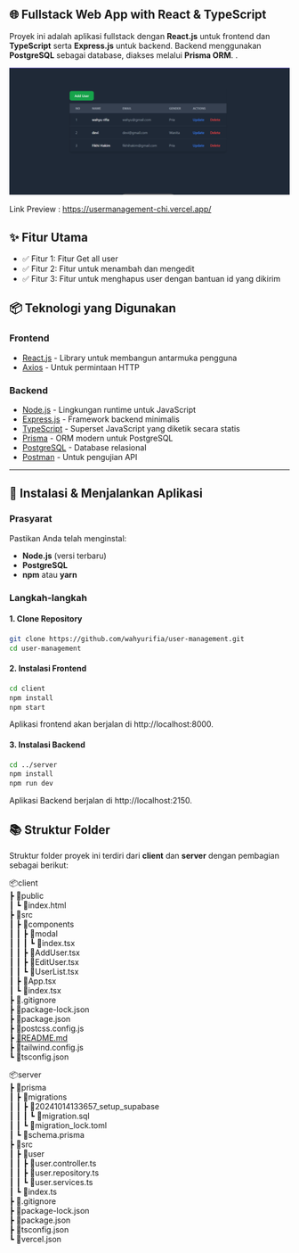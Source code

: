 ## 🌐 Fullstack Web App with React & TypeScript

Proyek ini adalah aplikasi fullstack dengan **React.js** untuk frontend dan **TypeScript** serta **Express.js** untuk backend. Backend menggunakan **PostgreSQL** sebagai database, diakses melalui **Prisma ORM**.
.

[![Demo](https://github.com/wahyurifia/user-management/blob/main/client/src/components/demo.png?raw=true)](https://usermanagement-chi.vercel.app/)

Link Preview : https://usermanagement-chi.vercel.app/
## ✨ Fitur Utama
- ✅ Fitur 1: Fitur Get all user
- ✅ Fitur 2: Fitur untuk menambah dan mengedit
- ✅ Fitur 3: Fitur untuk menghapus user dengan bantuan id yang dikirim

## 📦 Teknologi yang Digunakan
### Frontend
- [React.js](https://reactjs.org/) - Library untuk membangun antarmuka pengguna
- [Axios](https://axios-http.com/) - Untuk permintaan HTTP

### Backend
- [Node.js](https://nodejs.org/) - Lingkungan runtime untuk JavaScript
- [Express.js](https://expressjs.com/) - Framework backend minimalis
- [TypeScript](https://www.typescriptlang.org/) - Superset JavaScript yang diketik secara statis
- [Prisma](https://www.prisma.io/) - ORM modern untuk PostgreSQL
- [PostgreSQL](https://www.postgresql.org/) - Database relasional
- [Postman](https://www.postman.com/) - Untuk pengujian API

---

## 🚀 Instalasi & Menjalankan Aplikasi
### Prasyarat
Pastikan Anda telah menginstal:
- **Node.js** (versi terbaru)
- **PostgreSQL**
- **npm** atau **yarn**

### Langkah-langkah
#### 1. Clone Repository
```bash
git clone https://github.com/wahyurifia/user-management.git
cd user-management
```
#### 2. Instalasi Frontend
```bash
cd client
npm install
npm start
```
Aplikasi frontend akan berjalan di http://localhost:8000.

#### 3. Instalasi Backend
```bash
cd ../server
npm install
npm run dev
```
Aplikasi Backend berjalan di http://localhost:2150.

## 📚 Struktur Folder

Struktur folder proyek ini terdiri dari **client** dan **server** dengan pembagian sebagai berikut:

<p class="has-line-data" data-line-start="0" data-line-end="19">📦client<br>
┣ 📂public<br>
┃ ┗ 📜index.html<br>
┣ 📂src<br>
┃ ┣ 📂components<br>
┃ ┃ ┣ 📂modal<br>
┃ ┃ ┃ ┗ 📜index.tsx<br>
┃ ┃ ┣ 📜AddUser.tsx<br>
┃ ┃ ┣ 📜EditUser.tsx<br>
┃ ┃ ┗ 📜UserList.tsx<br>
┃ ┣ 📜App.tsx<br>
┃ ┗ 📜index.tsx<br>
┣ 📜.gitignore<br>
┣ 📜package-lock.json<br>
┣ 📜package.json<br>
┣ 📜postcss.config.js<br>
┣ <a href="http://xn--README-o754e.md">📜README.md</a><br>
┣ 📜tailwind.config.js<br>
┗ 📜tsconfig.json</p>

<p class="has-line-data" data-line-start="0" data-line-end="18">📦server<br>
┣ 📂prisma<br>
┃ ┣ 📂migrations<br>
┃ ┃ ┣ 📂20241014133657_setup_supabase<br>
┃ ┃ ┃ ┗ 📜migration.sql<br>
┃ ┃ ┗ 📜migration_lock.toml<br>
┃ ┗ 📜schema.prisma<br>
┣ 📂src<br>
┃ ┣ 📂user<br>
┃ ┃ ┣ 📜user.controller.ts<br>
┃ ┃ ┣ 📜user.repository.ts<br>
┃ ┃ ┗ 📜user.services.ts<br>
┃ ┗ 📜index.ts<br>
┣ 📜.gitignore<br>
┣ 📜package-lock.json<br>
┣ 📜package.json<br>
┣ 📜tsconfig.json<br>
┗ 📜vercel.json</p>

